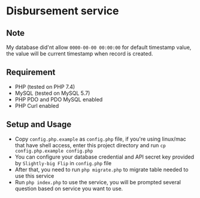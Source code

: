 # Disbursement service

## Note
My database did'nt allow `0000-00-00 00:00:00` for default timestamp value, the value will be current timestamp when record is created.

## Requirement
- PHP (tested on PHP 7.4)
- MySQL (tested on MySQL 5.7)
- PHP PDO and PDO MySQL enabled
- PHP Curl enabled

## Setup and Usage
- Copy `config.php.example` as `config.php` file, if you're using linux/mac that have shell access, enter this project directory and run `cp config.php.example config.php`
- You can configure your database credential and API secret key provided by `Slightly-big Flip` in `config.php` file
- After that, you need to run `php migrate.php` to migrate table needed to use this service
- Run `php index.php` to use the service, you will be prompted several question based on service you want to use.
